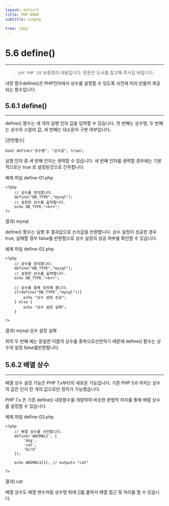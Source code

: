 ```yaml
---
layout: default
title: PHP BOOK
subtitle: numphp

tree: /php
---
```


# 5.6 define()
---
> `넘버 PHP 1권` 보충정리 내용입니다. 원문은 도서를 참고해 주시길 바랍니다.

내장 함수define()은 PHP언어에서 상수를 설정할 수 있도록 사전에 미리 만들어 제공되는 함수입니다.
<br>
 
## 5.6.1 define()
---
define() 함수는 세 개의 실행 인자 값을 입력할 수 있습니다. 첫 번째는 상수명, 두 번째는 상수의 스칼라 값, 세 번째는 대소문자 구분 여부입니다. 

|관련함수| 
```
bool define("상수명", "상수값", true);
```
실행 인자 중 세 번째 인자는 생략할 수 있습니다. 세 번째 인자를 생략할 경우에는 기본적으로는 true 로 설정된것으로 간주합니다. 

예제 파일 define-01.php
```
<?php
	// 상수를 정의합니다.
	define("DB_TYPE","mysql");
	// 설정한 상수를 출력합니다.
	echo DB_TYPE."<br>";
?>
```
결과) 
mysql

define() 함수는 실행 후 결과값으로 논리값을 반환합니다. 상수 설정이 성공한 경우 true, 실패할 경우 false를 반환함으로 상수 설정의 성공 여부를 확인할 수 있습니다.

예제 파일 define-02.php
```
<?php
	// 상수를 정의합니다.
	define("DB_TYPE","mysql");
	// 설정한 상수를 출력합니다.
	echo DB_TYPE."<br>";

	// 상수를 중복 정의해 봅니다.
	if(define("DB_TYPE","mysql")){
		echo "상수 설정 성공";
	} else {
		echo "상수 설정 실패";
	}

?>
```
결과) 
mysql 
상수 설정 실패  

위의 두 번째 예는 동일한 이름의 상수를 중복으로선언하기 때문에 define() 함수는 상수의 설정 false를반환합니다. 
<br>

## 5.6.2 배열 상수
---
배열 상수 설정 기능은 PHP 7.x부터의 새로운 기능입니다. 기존 PHP 5.6 까지는 상수의 값은 단지 한 개의 값으로만 정의가 가능했습니다.

PHP 7.x 은 기존 define() 내장함수를 개량하여 비슷한 문법적 처리를 통해 배열 상수를 설정할 수 있습니다.

예제 파일 define-03.php
```
<?php
	// 배열 상수를 선언합니다.
	define('ANIMALS', [
    	'dog',
    	'cat',
    	'bird'
	]);

	echo ANIMALS[1]; // outputs "cat"

?>
```
결과)
cat

배열 상수도 배열 변수처럼 상수명 뒤에 []를 붙여서 배열 접근 및 처리를 할 수 있습니다. 

<br><br> 